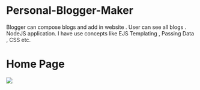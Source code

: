 # Personal-Blogger-Maker
Blogger can compose blogs and add in website . User can see all blogs . NodeJS application. 
I have use concepts like EJS Templating , Passing Data , CSS etc.

# Home Page
![](../screenshot/p1.png)
